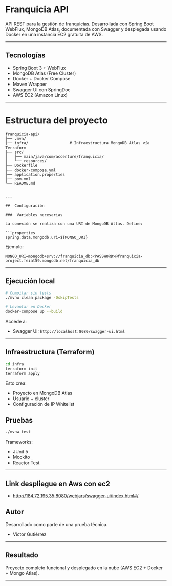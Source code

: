 # Franquicia API

API REST para la gestión de franquicias. Desarrollada con Spring Boot WebFlux, MongoDB Atlas, documentada con Swagger y desplegada usando Docker en una instancia EC2 gratuita de AWS.

---

##  Tecnologías

-  Spring Boot 3 + WebFlux  
-  MongoDB Atlas (Free Cluster)  
-  Docker + Docker Compose  
-  Maven Wrapper  
-  Swagger UI con SpringDoc  
-  AWS EC2 (Amazon Linux)  

---

# Estructura del proyecto

```
franquicia-api/
├── .mvn/
├── infra/                  # Infraestructura MongoDB Atlas vía Terraform
├── src/
│   ├── main/java/com/accenture/franquicia/
│   └── resources/
├── Dockerfile
├── docker-compose.yml
├── application.properties
├── pom.xml
└── README.md


---

##  Configuración

###  Variables necesarias

La conexión se realiza con una URI de MongoDB Atlas. Define:

```properties
spring.data.mongodb.uri=${MONGO_URI}
```

Ejemplo:

```
MONGO_URI=mongodb+srv://franquicia_db:<PASSWORD>@franquicia-project.feiat59.mongodb.net/franquicia_db
```

---

## Ejecución local

```bash
# Compilar sin tests
./mvnw clean package -DskipTests

# Levantar en Docker
docker-compose up --build
```

Accede a:
- Swagger UI: `http://localhost:8080/swagger-ui.html`

---



## Infraestructura (Terraform)

```bash
cd infra
terraform init
terraform apply
```

Esto crea:
- Proyecto en MongoDB Atlas
- Usuario + cluster
- Configuración de IP Whitelist


## Pruebas

```bash
./mvnw test
```

Frameworks:
- JUnit 5
- Mockito
- Reactor Test

---

## Link despliegue en Aws con ec2 
- http://184.72.195.35:8080/webjars/swagger-ui/index.html#/

##  Autor

Desarrollado como parte de una prueba técnica.

-  Victor Gutiérrez  

---

##  Resultado

Proyecto completo funcional y desplegado en la nube (AWS EC2 + Docker + Mongo Atlas).

---
